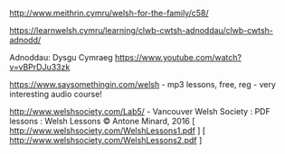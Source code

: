 
http://www.meithrin.cymru/welsh-for-the-family/c58/

https://learnwelsh.cymru/learning/clwb-cwtsh-adnoddau/clwb-cwtsh-adnodd/

Adnoddau: Dysgu Cymraeg
https://www.youtube.com/watch?v=vBPrDJu33zk


https://www.saysomethingin.com/welsh - mp3 lessons, free, reg - very interesting audio course!

http://www.welshsociety.com/Lab5/ - Vancouver Welsh Society : PDF lessons :  Welsh Lessons © Antone Minard, 2016
 [ http://www.welshsociety.com/WelshLessons1.pdf ] [ http://www.welshsociety.com/WelshLessons2.pdf ] 

